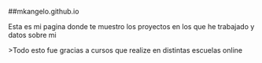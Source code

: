 ##mkangelo.github.io
<p>
Esta es mi pagina donde te muestro los proyectos en los que he trabajado y datos sobre mi
</p>
>Todo esto fue gracias a cursos que realize en distintas escuelas online

